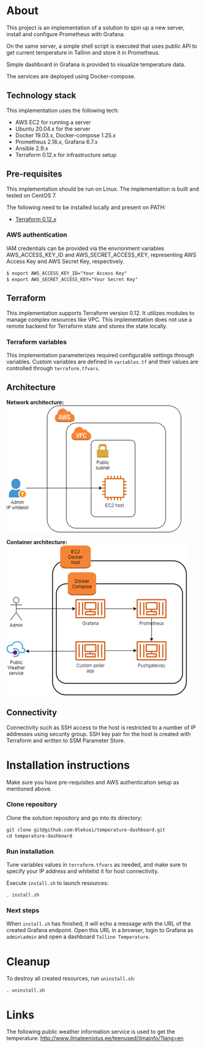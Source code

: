 # About
This project is an implementation of a solution to spin up a new server, install and configure Prometheus with Grafana.

On the same server, a simple shell script is executed that uses public API to get current temperature in Tallinn and store it in Prometheus.

Simple dashboard in Grafana is provided to visualize temperature data.

The services are deployed using Docker-compose.

## Technology stack

This implementation uses the following tech:

- AWS EC2 for running a server
- Ubuntu 20.04.x for the server
- Docker 19.03.x, Docker-compose 1.25.x
- Prometheus 2.18.x, Grafana 6.7.x
- Ansible 2.9.x
- Terraform 0.12.x for infrastructure setup

## Pre-requisites

This implementation should be run on Linux. The implementation is built and tested on CentOS 7.

The following need to be installed locally and present on PATH:

- [Terraform 0.12.x](https://www.terraform.io/downloads.html)

### AWS authentication

IAM credentials can be provided via the envrionment variables AWS_ACCESS_KEY_ID and AWS_SECRET_ACCESS_KEY, representing AWS Access Key and AWS Secret Key, respectively.

```
$ export AWS_ACCESS_KEY_ID="Your Access Key"
$ export AWS_SECRET_ACCESS_KEY="Your Secret Key"
```

## Terraform

This implementation supports Terraform version 0.12. It utilizes modules to manage complex resources like VPC. This implementation does not use a remote backend for Terraform state and stores the state locally.

### Terraform variables

This implementation parameterizes required configurable settings through variables. Custom variables are defined in `variables.tf` and their values are controlled through `terraform.tfvars`.

## Architecture

**Network architecture:**
![network_architecture](./files/network_architecture.png)

**Container architecture:**
![container_architecture](./files/container_architecture.png)

## Connectivity

Connectivity such as SSH access to the host is restricted to a number of IP addresses using security group. SSH key pair for the host is created with Terraform and written to SSM Parameter Store.

# Installation instructions

Make sure you have pre-requisites and AWS authentication setup as mentioned above. 

### Clone repository

Clone the solution repository and go into its directory:

```
git clone git@github.com:0leksei/temperature-dashboard.git
cd temperature-dashboard
```

### Run installation

Tune variables values in `terraform.tfvars` as needed, and make sure to specify your IP address and whitelist it for host connectivity.

Execute `install.sh` to launch resources:

```
. install.sh
```

### Next steps

When `install.sh` has finished, it will echo a message with the URL of the created Grafana endpoint. Open this URL in a browser, login to Grafana as `admin\admin` and open a dashboard `Tallinn Temperature`.

# Cleanup

To destroy all created resources, run `uninstall.sh`:

```
. uninstall.sh
```

# Links

The following public weather information service is used to get the temperature: 
http://www.ilmateenistus.ee/teenused/ilmainfo/?lang=en